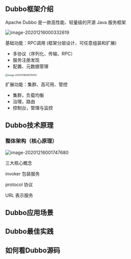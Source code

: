 ## Dubbo框架介绍

Apache Dubbo 是一款高性能、轻量级的开源 Java 服务框架



![image-20201216000332619](/Users/xjf/IdeaProjects/theJava/分布式服务/pic/image-20201216000332619.png)

基础功能：RPC调用 (框架分层设计，可任意组装和扩展)

* 多协议（序列化、传输、RPC） 
* 服务注册发现
* 配置、元数据管理 

<img src="/Users/xjf/IdeaProjects/theJava/分布式服务/pic/image-20201216000510412.png" alt="image-20201216000510412" style="zoom:50%;" />

扩展功能：集群、高可用、管控 

* 集群，负载均衡 
* 治理，路由
* 控制台，管理与监控





## Dubbo技术原理

### 整体架构（核心原理）

![image-20201216001747680](/Users/xjf/IdeaProjects/theJava/分布式服务/pic/image-20201216001747680.png)

三大核心概念

invoker 包装服务

protocol 协议

URL 表示服务

## Dubbo应用场景 

## Dubbo最佳实践

## 如何看Dubbo源码